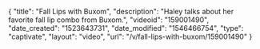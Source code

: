 {
    "title": "Fall Lips with Buxom",
    "description": "Haley talks about her favorite fall lip combo from Buxom.",
    "videoid": "159001490",
    "date_created": "1523643731",
    "date_modified": "1546466754",
    "type": "captivate",
    "layout": "video",
    "url": "\/v\/fall-lips-with-buxom\/159001490"
}
